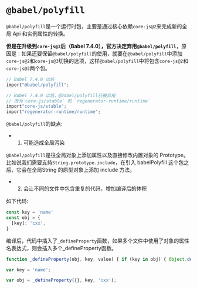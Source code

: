 # `@babel/polyfill`

`@babel/polyfill`是一个运行时包，主要是通过核心依赖`core-js@2`来完成新的全局 Api 和实例属性的转换。

**但是在升级到`core-js@3`后（Babel 7.4.0），官方决定弃用`@babel/polyfill`**，原因是：如果还要保留`@babel/polyfill`的使用，就要在`@babel/polyfill`中添加`core-js@2`和`core-js@3`切换的选项，这样`@babel/polyfill`中将包含`core-js@2`和`core-js@3`两个包。



```js
// Babel 7.4.0 以前
import"@babel/polyfill";

// Babel 7.4.0 以后，@babel/polyfill已被弃用
// 改为`core-js/stable` 和 `regenerator-runtime/runtime`
import"core-js/stable";
import"regenerator-runtime/runtime";

```


`@babel/polyfill`的缺点:

- 1. 可能造成全局污染

`@babel/polyfill`是往全局对象上添加属性以及直接修改内置对象的 Prototype。比如说我们需要支持`String.prototype.include`，在引入 babelPolyfill 这个包之后，它会在全局String 的原型对象上添加 include 方法。

- 2. 会让不同的文件中包含重复的代码，增加编译后的体积

如下代码:
```js
const key = 'name'
const obj = {
  [key]: 'cxx',
}
```
编译后，代码中插入了`_defineProperty`函数，如果多个文件中使用了对象的属性名表达式，则会插入多个_defineProperty函数。
```js
function _defineProperty(obj, key, value) { if (key in obj) { Object.defineProperty(obj, key, { value: value, enumerable: true, configurable: true, writable: true }); } else { obj[key] = value; } return obj; }

var key = 'name';

var obj = _defineProperty({}, key, 'cxx');
```

